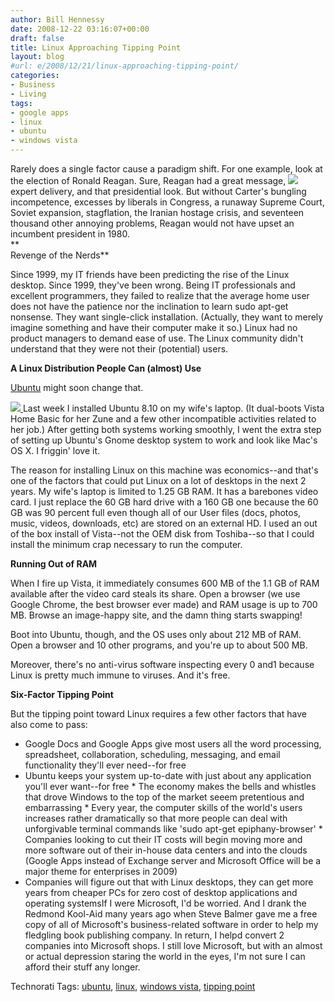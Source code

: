 ```yaml
---
author: Bill Hennessy
date: 2008-12-22 03:16:07+00:00
draft: false
title: Linux Approaching Tipping Point
layout: blog
#url: e/2008/12/21/linux-approaching-tipping-point/
categories:
- Business
- Living
tags:
- google apps
- linux
- ubuntu
- windows vista
---
```


Rarely does a single factor cause a paradigm shift. For one example, look at the election of Ronald Reagan. Sure, Reagan had a great message, ![](https://www.disco-tech.org/Linux%20tux-large.jpg)
expert delivery, and that presidential look. But without Carter's bungling incompetence, excesses by liberals in Congress, a runaway Supreme Court, Soviet expansion, stagflation, the Iranian hostage crisis, and seventeen thousand other annoying problems, Reagan would not have upset an incumbent president in 1980.   
**  
Revenge of the Nerds**  
  
Since 1999, my IT friends have been predicting the rise of the Linux desktop. Since 1999, they've been wrong. Being IT professionals and excellent programmers, they failed to realize that the average home user does not have the patience nor the inclination to learn sudo apt-get nonsense. They want single-click installation. (Actually, they want to merely imagine something and have their computer make it so.) Linux had no product managers to demand ease of use. The Linux community didn't understand that they were not their (potential) users.  
  
**A Linux Distribution People Can (almost) Use**  
  
[Ubuntu](https://www.ubuntu.com/) might soon change that.  
  
[![](https://www.ubuntu.com/themes/ubuntu07/images/ubuntulogo.png)
](https://www.ubuntu.com/)Last week I installed Ubuntu 8.10 on my wife's laptop. (It dual-boots Vista Home Basic for her Zune and a few other incompatible activities related to her job.) After getting both systems working smoothly, I went the extra step of setting up Ubuntu's Gnome desktop system to work and look like Mac's OS X. I friggin' love it.  
  
The reason for installing Linux on this machine was economics--and that's one of the factors that could put Linux on a lot of desktops in the next 2 years. My wife's laptop is limited to 1.25 GB RAM. It has a barebones video card. I just replace the 60 GB hard drive with a 160 GB one because the 60 GB was 90 percent full even though all of our User files (docs, photos, music, videos, downloads, etc) are stored on an external HD. I used an out of the box install of Vista--not the OEM disk from Toshiba--so that I could install the minimum crap necessary to run the computer.   
  
**Running Out of RAM**  
  
When I fire up Vista, it immediately consumes 600 MB of the 1.1 GB of RAM available after the video card steals its share. Open a browser (we use Google Chrome, the best browser ever made) and RAM usage is up to 700 MB. Browse an image-happy site, and the damn thing starts swapping!   
  
Boot into Ubuntu, though, and the OS uses only about 212 MB of RAM. Open a browser and 10 other programs, and you're up to about 500 MB.   
  
Moreover, there's no anti-virus software inspecting every 0 and1 because Linux is pretty much immune to viruses. And it's free.  
  
**Six-Factor Tipping Point**  
  
But the tipping point toward Linux requires a few other factors that have also come to pass:  
  * Google Docs and Google Apps give most users all the word processing, spreadsheet, collaboration, scheduling, messaging, and email functionality they'll ever need--for free  
  * Ubuntu keeps your system up-to-date with just about any application you'll ever want--for free  * The economy makes the bells and whistles that drove Windows to the top of the market seeem pretentious and embarrassing  * Every year, the computer skills of the world's users increases rather dramatically so that more people can deal with unforgivable terminal commands like 'sudo apt-get epiphany-browser'  * Companies looking to cut their IT costs will begin moving more and more software out of their in-house data centers and into the clouds (Google Apps instead of Exchange server and Microsoft Office will be a major theme for enterprises in 2009)  
  * Companies will figure out that with Linux desktops, they can get more years from cheaper PCs for zero cost of desktop applications and operating systemsIf I were Microsoft, I'd be worried. And I drank the Redmond Kool-Aid many years ago when Steve Balmer gave me a free copy of all of Microsoft's business-related software in order to help my fledgling book publishing company. In return, I helpd convert 2 companies into Microsoft shops. I still love Microsoft, but with an almost or actual depression staring the world in the eyes, I'm not sure I can afford their stuff any longer.  
  
  
  
Technorati Tags: [ubuntu](https://technorati.com/tag/ubuntu), [linux](https://technorati.com/tag/linux), [windows vista](https://technorati.com/tag/windows%20vista), [tipping point](https://technorati.com/tag/tipping%20point)
